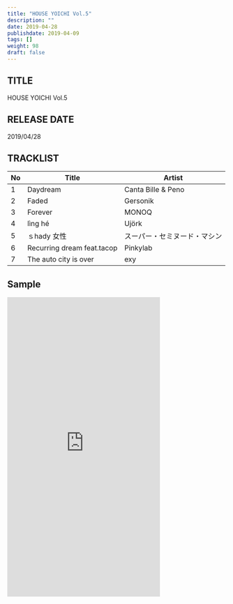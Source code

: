 ```yaml
---
title: "HOUSE YOICHI Vol.5"
description: ""
date: 2019-04-28
publishdate: 2019-04-09
tags: []
weight: 98
draft: false
---
```


## TITLE
HOUSE YOICHI Vol.5

## RELEASE DATE
2019/04/28

## TRACKLIST

No | Title | Artist
--- | --- | ---
1 | Daydream | Canta Bille & Peno
2 | Faded | Gersonik
3 | Forever | MONOQ
4 | lìng hé | Ujörk
5 | ｓhady 女性 | スーパー・セミヌード・マシン
6 | Recurring dream feat.tacop | Pinkylab
7 | The auto city is over | exy

## Sample
<iframe style="border: 0; width: 350px; height: 687px;" src="https://bandcamp.com/EmbeddedPlayer/album=3696377991/size=large/bgcol=ffffff/linkcol=0687f5/transparent=true/" seamless><a href="http://houseyoichi.bandcamp.com/album/house-yoichi-vol-5">HOUSE YOICHI Vol.5 by HOUSE YOICHI</a></iframe>